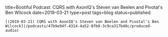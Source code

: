
title=Bootiful Podcast: CQRS with AxonIQ's Steven van Beelen and Pivotal's Ben Wilcock
date=2019-03-21
type=post
tags=blog
status=published
~~~~~~
[(2019-03-21) CQRS with AxonIQ's Steven van Beelen and Pivotal's Ben Wilcock](/podcasts/47b9e94f-4314-4a52-8fb0-3c9ca317b48c/produced-audio) 
            